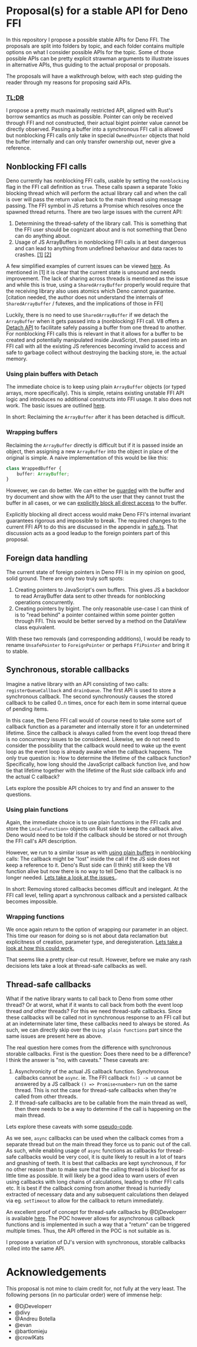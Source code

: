 # Proposal(s) for a stable API for Deno FFI

In this repository I propose a possible stable APIs for Deno FFI. The proposals are split into folders by topic, and each folder contains multiple options on what I consider possible APIs for the topic. Some of those possible APIs can be pretty explicit strawman arguments to illustrate issues in alternative APIs, thus guiding to the actual proposal or proposals.

The proposals will have a walkthrough below, with each step guiding the reader through my reasons for proposing said APIs.

### [TL;DR](proposal.d.ts)

I propose a pretty much maximally restricted API, aligned with Rust's borrow semantics as much as possible. Pointer can only be received through FFI and not constructed, their actual bigint pointer value cannot be directly observed. Passing a buffer into a synchronous FFI call is allowed but nonblocking FFI calls only take in special `OwnedPointer` objects that hold the buffer internally and can only transfer ownership out, never give a reference.
## Nonblocking FFI calls

Deno currently has nonblocking FFI calls, usable by setting the `nonblocking` flag in the FFI call definition as `true`. These calls spawn a separate Tokio blocking thread which will perform the actual library call and when the call is over will pass the return value back to the main thread using message passing. The FFI symbol in JS returns a Promise which resolves once the spawned thread returns. There are two large issues with the current API:

1. Determining the thread-safety of the library call. This is something that the FFI user should be cognizant about and is not something that Deno can do anything about.
2. Usage of JS ArrayBuffers in nonblocking FFI calls is at best dangerous and can lead to anything from undefined behaviour and data races to crashes. [[1]](https://github.com/denoland/deno/issues/12341) [[2]](https://github.com/denoland/deno/issues/12653)

A few simplified examples of current issues can be viewed [here](nonblocking/current.ts). As mentioned in [1] it is clear that the current state is unsound and needs improvement. The lack of sharing across threads is mentioned as the issue and while this is true, using a `SharedArrayBuffer` properly would require that the receiving library also uses atomics which Deno cannot guarantee. [citation needed, the author does not understand the internals of `SharedArrayBuffer` / futexes, and the implications of those in FFI]

Luckily, there is no need to use `SharedArrayBuffer` if we detach the `ArrayBuffer` when it gets passed into a (nonblocking) FFI call. V8 offers a [Detach API](https://v8docs.nodesource.com/node-16.13/d5/d6e/classv8_1_1_array_buffer.html#abb7a2b60240651d16e17d02eb6f636cf) to facilitate safely passing a buffer from one thread to another. For nonblocking FFI calls this is relevant in that it allows for a buffer to be created and potentially manipulated inside JavaScript, then passed into an FFI call with all the existing JS references becoming invalid to access and safe to garbage collect without destroying the backing store, ie. the actual memory.

### Using plain buffers with Detach

The immediate choice is to keep using plain `ArrayBuffer` objects (or typed arrays, more specifically). This is simple, retains existing unstable FFI API logic and introduces no additional constructs into FFI usage. It also does not work. The basic issues are outlined [here](nonblocking/plain_buffers.ts).

In short: Reclaiming the `ArrayBuffer` after it has been detached is difficult.

### Wrapping buffers

Reclaiming the `ArrayBuffer` directly is difficult but if it is passed inside an object, then assigning a new `ArrayBuffer` into the object in place of the original is simple. A naive implementation of this would be like this:

```ts
class WrappedBuffer {
    buffer: ArrayBuffer;
}
```

However, we can do better. We can either be [guarded](nonblocking/guarded.ts) with the buffer and try document and show with the API to the user that they cannot trust the buffer in all cases, or we can [explicitly block all direct access](nonblocking/safe.ts) to the buffer.

Explicitly blocking all direct access would make Deno FFI's internal invariant guarantees rigorous and impossible to break. The required changes to the current FFI API to do this are discussed in the appendix in [safe.ts](nonblocking/safe.ts). That discussion acts as a good leadup to the foreign pointers part of this proposal.

## Foreign data handling

The current state of foreign pointers in Deno FFI is in my opinion on good, solid ground. There are only two truly soft spots:

1. Creating pointers to JavaScript's own buffers. This gives JS a backdoor to read ArrayBuffer data sent to other threads for nonblocking operations concurrently.
2. Creating pointers by bigint. The only reasonable use-case I can think of is to "read behind" a pointer contained within some pointer gotten through FFI. This would be better served by a method on the DataView class equivalent.

With these two removals (and corresponding additions), I would be ready to rename `UnsafePointer` to `ForeignPointer` or perhaps `FfiPointer` and bring it to stable.

## Synchronous, storable callbacks

Imagine a native library with an API consisting of two calls: `registerQueueCallback` and `drainQueue`. The first API is used to store a synchronous callback. The second synchronously causes the stored callback to be called 0..n times, once for each item in some internal queue of pending items.

In this case, the Deno FFI call would of course need to take some sort of callback function as a parameter and internally store it for an undetermined lifetime. Since the callback is always called from the event loop thread there is no concurrency issues to be considered. Likewise, we do not need to consider the possibility that the callback would need to wake up the event loop as the event loop is already awake when the callback happens. The only true question is: How to determine the lifetime of the callback function? Specifically, how long should the JavaScript callback function live, and how tie that lifetime together with the lifetime of the Rust side callback info and the actual C callback?

Lets explore the possible API choices to try and find an answer to the questions.

### Using plain functions

Again, the immediate choice is to use plain functions in the FFI calls and store the `Local<Function>` objects on Rust side to keep the callback alive. Deno would need to be told if the callback should be stored or not through the FFI call's API description.

However, we run to a similar issue as with [using plain buffers](#Using-plain-buffers-with-Detach) in nonblocking calls: The callback might be "lost" inside the call if the JS side does not keep a reference to it. Deno's Rust side can (I think) still keep the V8 function alive but now there is no way to tell Deno that the callback is no longer needed.
[Lets take a look at the issues.](storable-callbacks/described.ts).

In short: Removing stored callbacks becomes difficult and inelegant. At the FFI call level, telling apart a synchronous callback and a persisted callback becomes impossible.

### Wrapping functions

We once again return to the option of wrapping our parameter in an object. This time our reason for doing so is not about data reclamation but explicitness of creation, parameter type, and deregisteration. [Lets take a look at how this could work.](storable-callbacks/created.ts)

That seems like a pretty clear-cut result. However, before we make any rash decisions lets take a look at thread-safe callbacks as well.

## Thread-safe callbacks

What if the native library wants to call back to Deno from some other thread? Or at worst, what if it wants to call back from both the event loop thread _and_ other threads? For this we need thread-safe callbacks. Since these callbacks will be called not in synchronous response to an FFI call but at an indeterminate later time, these callbacks need to always be stored. As such, we can directly skip over the `Using plain functions` part since the same issues are present here as above.

The real question here comes from the difference with synchronous storable callbacks. First is the question: Does there need to be a difference? I think the answer is "no, with caveats." These caveats are:

1. Asynchronicity of the actual JS callback function. Synchronous callbacks cannot be `async`. ie. The FFI callback `fn() -> u8` cannot be answered by a JS callback `() => Promise<number>` run on the same thread. This is not the case for thread-safe callbacks when they're called from other threads.
2. If thread-safe callbacks are to be callable from the main thread as well, then there needs to be a way to determine if the call is happening on the main thread.

Lets explore these caveats with some [pseudo-code](thread-safe-callbacks/caveats.ts).

As we see, `async` callbacks can be used when the callback comes from a separate thread but on the main thread they force us to panic out of the call. As such, while enabling usage of `async` functions as callbacks for thread-safe callbacks would be very cool, it is quite likely to result in a lot of tears and gnashing of teeth. It is best that callbacks are kept synchronous, if for no other reason than to make sure that the calling thread is blocked for as little time as possible. It will likely be a good idea to warn users of even using callbacks with long chains of calculations, leading to other FFI calls etc. It is best if the callback coming from another thread is hurriedly extracted of necessary data and any subsequent calculations then delayed via eg. `setTimeout` to allow for the callback to return immediately.

An excellent proof of concept for thread-safe callbacks by @DjDeveloperr is available [here](https://github.com/DjDeveloperr/deno_threadsafe_callback_poc). The POC however allows for asynchronous callback functions and is implemented in such a way that a "return" can be triggered multiple times. Thus, the API offered in the POC is not suitable as is.

I propose a variation of DJ's version with synchronous, storable callbacks rolled into the same API.

# Acknowledgements

This proposal is not mine to claim credit for, not fully at the very least. The following persons (in no particular order) were of immense help:
* @DjDeveloperr
* @divy
* @Andreu Botella
* @evan
* @bartlomieju
* @crowlKats